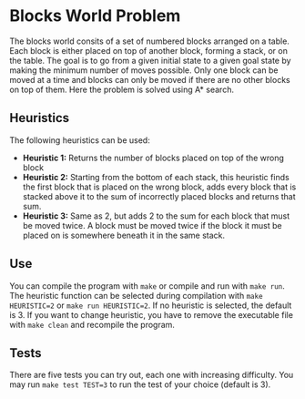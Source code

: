 # Blocks World Problem

The blocks world consits of a set of numbered blocks arranged on a table. Each block is either placed on top of another block, forming a stack, or on the table. The goal is to go from a given initial state to a given goal state by making the minimum number of moves possible. Only one block can be moved at a time and blocks can only be moved if there are no other blocks on top of them. Here the problem is solved using A* search.

## Heuristics

The following heuristics can be used:

- **Heuristic 1:** Returns the number of blocks placed on top of the wrong block
- **Heuristic 2:** Starting from the bottom of each stack, this heuristic finds the first block that is placed on the wrong block, adds every block that is stacked above it to the sum of incorrectly placed blocks and returns that sum.
- **Heuristic 3:** Same as 2, but adds 2 to the sum for each block that must be moved twice. A block must be moved twice if the block it must be placed on is somewhere beneath it in the same stack.

## Use

You can compile the program with ```make``` or compile and run with ```make run```. The heuristic function can be selected during compilation with ```make HEURISTIC=2``` or ```make run HEURISTIC=2```. If no heuristic is selected, the default is 3. If you want to change heuristic, you have to remove the executable file with ```make clean``` and recompile the program.

## Tests

There are five tests you can try out, each one with increasing difficulty. You may run ```make test TEST=3``` to run the test of your choice (default is 3).
